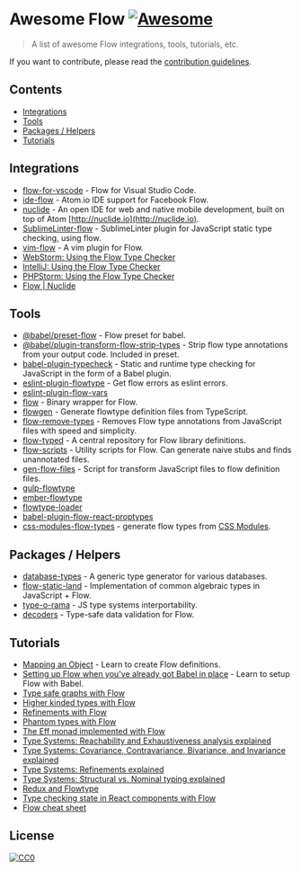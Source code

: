 # Awesome Flow [![Awesome](https://awesome.re/badge.svg)](https://awesome.re)

> A list of awesome Flow integrations, tools, tutorials, etc.

If you want to contribute, please read the [contribution guidelines](contributing.md).

## Contents

- [Integrations](#integrations)
- [Tools](#tools)
- [Packages / Helpers](#packages--helpers)
- [Tutorials](#tutorials)

## Integrations

- [flow-for-vscode](https://github.com/flowtype/flow-for-vscode) - Flow for Visual Studio Code.
- [ide-flow](https://atom.io/packages/ide-flow) - Atom.io IDE support for Facebook Flow.
- [nuclide](https://github.com/facebook/nuclide) - An open IDE for web and native mobile development, built on top of Atom [http://nuclide.io](http://nuclide.io).
- [SublimeLinter-flow](https://github.com/SublimeLinter/SublimeLinter-flow) - SublimeLinter plugin for JavaScript static type checking, using flow.
- [vim-flow](https://github.com/flowtype/vim-flow) - A vim plugin for Flow.
- [WebStorm: Using the Flow Type Checker](https://www.jetbrains.com/help/webstorm/using-the-flow-type-checker.html)
- [IntelliJ: Using the Flow Type Checker](https://www.jetbrains.com/help/idea/using-the-flow-type-checker.html)
- [PHPStorm: Using the Flow Type Checker](https://www.jetbrains.com/help/phpstorm/using-the-flow-type-checker.html)
- [Flow | Nuclide](https://nuclide.io/docs/languages/flow/)

## Tools
- [@babel/preset-flow](https://www.npmjs.com/package/@babel/preset-flow) - Flow preset for babel.
- [@babel/plugin-transform-flow-strip-types](https://www.npmjs.com/package/@babel/plugin-transform-flow-strip-types) - Strip flow type annotations from your output code. Included in preset.
- [babel-plugin-typecheck](https://github.com/codemix/babel-plugin-typecheck) - Static and runtime type checking for JavaScript in the form of a Babel plugin.
- [eslint-plugin-flowtype](https://github.com/gajus/eslint-plugin-flowtype) - Get flow errors as eslint errors.
- [eslint-plugin-flow-vars](https://www.npmjs.com/package/eslint-plugin-flow-vars)
- [flow](https://github.com/flowtype/flow-bin) - Binary wrapper for Flow.
- [flowgen](https://github.com/joarwilk/flowgen) - Generate flowtype definition files from TypeScript.
- [flow-remove-types](https://github.com/flowtype/flow-remove-types) - Removes Flow type annotations from JavaScript files with speed and simplicity.
- [flow-typed](https://github.com/flowtype/flow-typed) - A central repository for Flow library definitions.
- [flow-scripts](https://github.com/yangshun/flow-scripts) - Utility scripts for Flow. Can generate naive stubs and finds unannotated files.
- [gen-flow-files](https://github.com/ilyalesik/gen-flow-files) - Script for transform JavaScript files to flow definition files.
- [gulp-flowtype](https://github.com/charliedowler/gulp-flowtype)
- [ember-flowtype](https://www.npmjs.com/package/ember-flowtype)
- [flowtype-loader](https://github.com/torifat/flowtype-loader)
- [babel-plugin-flow-react-proptypes](https://www.npmjs.com/package/babel-plugin-flow-react-proptypes)
- [css-modules-flow-types](https://github.com/skovhus/css-modules-flow-types) - generate flow types from [CSS Modules](https://github.com/css-modules/css-modules).

## Packages / Helpers

- [database-types](https://github.com/gajus/database-types) - A generic type generator for various databases.
- [flow-static-land](https://www.npmjs.com/package/flow-static-land) - Implementation of common algebraic types in JavaScript + Flow.
- [type-o-rama](https://github.com/stereobooster/type-o-rama) - JS type systems interportability.
- [decoders](https://github.com/nvie/decoders) - Type-safe data validation for Flow.

## Tutorials

- [Mapping an Object](http://thejameskyle.com/flow-mapping-an-object.html) - Learn to create Flow definitions.
- [Setting up Flow when you've already got Babel in place](https://medium.freecodecamp.com/using-flow-with-babel-c04fdca8d14d#.f7fuf1fmf) - Learn to setup Flow with Babel.
- [Type safe graphs with Flow](https://medium.com/@gcanti/type-safe-graphs-with-flow-80fcbcd90c48)
- [Higher kinded types with Flow](https://medium.com/@gcanti/higher-kinded-types-in-flow-275b657992b7)
- [Refinements with Flow](https://medium.com/@gcanti/refinements-with-flow-9c7eeae8478b)
- [Phantom types with Flow](https://medium.com/@gcanti/phantom-types-with-flow-828aff73232b)
- [The Eff monad implemented with Flow](https://medium.com/@gcanti/the-eff-monad-implemented-in-flow-40803670c3eb)
- [Type Systems: Reachability and Exhaustiveness analysis explained](https://medium.com/@thejameskyle/type-systems-reachability-and-exhaustiveness-analysis-3d9692c399)
- [Type Systems: Covariance, Contravariance, Bivariance, and Invariance explained](https://medium.com/@thejameskyle/type-systems-covariance-contravariance-bivariance-and-invariance-explained-35f43d1110f8)
- [Type Systems: Refinements explained](https://medium.com/@thejameskyle/type-systems-refinements-explained-26f713c6cc2a)
- [Type Systems: Structural vs. Nominal typing explained](https://medium.com/@thejameskyle/type-systems-structural-vs-nominal-typing-explained-56511dd969f4)
- [Redux and Flowtype](https://medium.com/@cdebotton/redux-and-flowtype-69ff1dd09036)
- [Type checking state in React components with Flow](https://medium.com/@krob/type-checking-state-in-react-components-with-flow-f1f1ec84f395)
- [Flow cheat sheet](https://www.saltycrane.com/flow-type-cheat-sheet/latest/)

## License

[![CC0](http://mirrors.creativecommons.org/presskit/buttons/88x31/svg/cc-zero.svg)](https://creativecommons.org/publicdomain/zero/1.0/)
